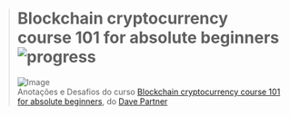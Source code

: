 ># **Blockchain cryptocurrency course 101 for absolute beginners** ![progress](http://progressed.io/bar/100?title=completed "progress")
> ![Image](https://udemy-images.udemy.com/course/750x422/1405126_6724.jpg)  
> Anotações e Desafios do curso [Blockchain cryptocurrency course 101 for absolute beginners](https://www.udemy.com/blockchain-cryptocurrency-course-101-for-absolute-beginners/), do [Dave Partner](https://www.udemy.com/user/daveozoalor/)

